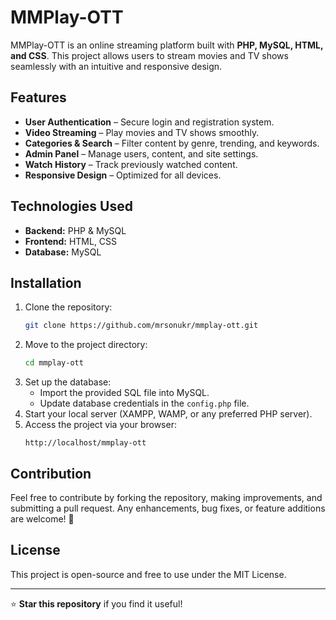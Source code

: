 # MMPlay-OTT

MMPlay-OTT is an online streaming platform built with **PHP, MySQL, HTML, and CSS**. This project allows users to stream movies and TV shows seamlessly with an intuitive and responsive design.

## Features
- **User Authentication** – Secure login and registration system.
- **Video Streaming** – Play movies and TV shows smoothly.
- **Categories & Search** – Filter content by genre, trending, and keywords.
- **Admin Panel** – Manage users, content, and site settings.
- **Watch History** – Track previously watched content.
- **Responsive Design** – Optimized for all devices.

## Technologies Used
- **Backend:** PHP & MySQL
- **Frontend:** HTML, CSS
- **Database:** MySQL

## Installation
1. Clone the repository:
   ```sh
   git clone https://github.com/mrsonukr/mmplay-ott.git
   ```
2. Move to the project directory:
   ```sh
   cd mmplay-ott
   ```
3. Set up the database:
   - Import the provided SQL file into MySQL.
   - Update database credentials in the `config.php` file.
4. Start your local server (XAMPP, WAMP, or any preferred PHP server).
5. Access the project via your browser:
   ```
   http://localhost/mmplay-ott
   ```

## Contribution
Feel free to contribute by forking the repository, making improvements, and submitting a pull request. Any enhancements, bug fixes, or feature additions are welcome! 🚀

## License
This project is open-source and free to use under the MIT License.

---

⭐ **Star this repository** if you find it useful!
